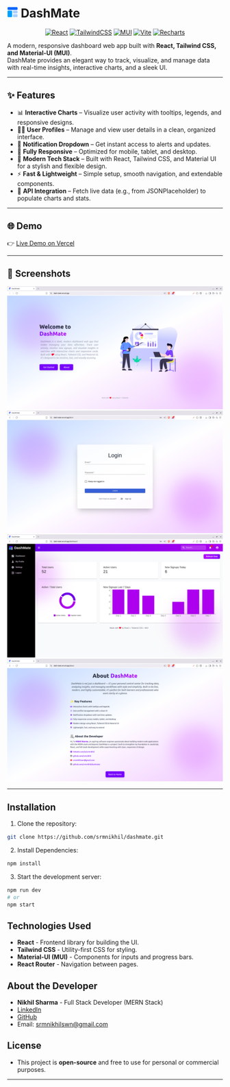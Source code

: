 # <img src="public/logo.svg" alt="DashMate Logo" width="25" height="25" /> DashMate

<p align="center">
  <a href="https://react.dev/"><img src="https://img.shields.io/badge/React-20232A?logo=react&logoColor=61DAFB" alt="React"/></a>
  <a href="https://tailwindcss.com/"><img src="https://img.shields.io/badge/Tailwind_CSS-38B2AC?logo=tailwind-css&logoColor=white" alt="TailwindCSS"/></a>
  <a href="https://mui.com/"><img src="https://img.shields.io/badge/MUI-007FFF?logo=mui&logoColor=white" alt="MUI"/></a>
  <a href="https://vitejs.dev/"><img src="https://img.shields.io/badge/Vite-646CFF?logo=vite&logoColor=white" alt="Vite"/></a>
  <a href="https://recharts.org/"><img src="https://img.shields.io/badge/Recharts-FF6F61?logo=chart-line&logoColor=white" alt="Recharts"/></a>
</p>

A modern, responsive dashboard web app built with **React, Tailwind CSS, and Material-UI (MUI)**.  
DashMate provides an elegant way to track, visualize, and manage data with real-time insights, interactive charts, and a sleek UI.  

---

## ✨ Features  

- 📊 **Interactive Charts** – Visualize user activity with tooltips, legends, and responsive designs.  
- 🧑‍🎨 **User Profiles** – Manage and view user details in a clean, organized interface.  
- 🔔 **Notification Dropdown** – Get instant access to alerts and updates.  
- 📱 **Fully Responsive** – Optimized for mobile, tablet, and desktop.  
- 🎨 **Modern Tech Stack** – Built with React, Tailwind CSS, and Material UI for a stylish and flexible design.  
- ⚡ **Fast & Lightweight** – Simple setup, smooth navigation, and extendable components.  
- 🔄 **API Integration** – Fetch live data (e.g., from JSONPlaceholder) to populate charts and stats.  

---

## 🌐 Demo  

👉 [Live Demo on Vercel](https://dash-mate.vercel.app)  

---

## 📸 Screenshots  

[![Home Page](src/assets/screenshots/home.png)](https://dash-mate.vercel.app) [![Login Page](src/assets/screenshots/login.png)](https://dash-mate.vercel.app/login) [![Dashboard](src/assets/screenshots/dashboard.png)](https://dash-mate.vercel.app/dashboard) [![About Page](src/assets/screenshots/about.png)](https://dash-mate.vercel.app/about)

---

## Installation

1. Clone the repository:

```bash
git clone https://github.com/srmnikhil/dashmate.git
```

2. Install Dependencies:
```bash
npm install
```

3. Start the development server:
```bash
npm run dev
# or
npm start
```


## Technologies Used
- **React** - Frontend library for building the UI.
- **Tailwind CSS** - Utility-first CSS for styling.
- **Material-UI (MUI)** - Components for inputs and progress bars.
- **React Router** - Navigation between pages.

## About the Developer
- **Nikhil Sharma** - Full Stack Developer (MERN Stack)
- [LinkedIn](https://linkedin.com/in/srmnikhil)
- [GitHub](https://github.com/srmnikhil)
- Email: srmnikhilswn@gmail.com

## License
- This project is **open-source** and free to use for personal or commercial purposes.

---
